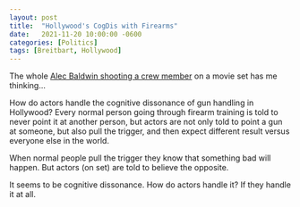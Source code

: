 ```yaml
---
layout: post
title:  "Hollywood's CogDis with Firearms"
date:   2021-11-20 10:00:00 -0600
categories: [Politics]
tags: [Breitbart, Hollywood]
---
```


The whole [Alec Baldwin shooting a crew member](https://www.breitbart.com/entertainment/2021/10/21/alec-baldwin-accidentally-shot-and-killed-female-cinematographer-injured-director-on-movie-set/) on a movie set has me thinking...

How do actors handle the cognitive dissonance of gun handling in Hollywood? Every normal person going through firearm training is told to never point it at another person, but actors are not only told to point a gun at someone, but also pull the trigger, and then expect different result versus everyone else in the world.

When normal people pull the trigger they know that something bad will happen. But actors (on set) are told to believe the opposite.

It seems to be cognitive dissonance. How do actors handle it? If they handle it at all.
